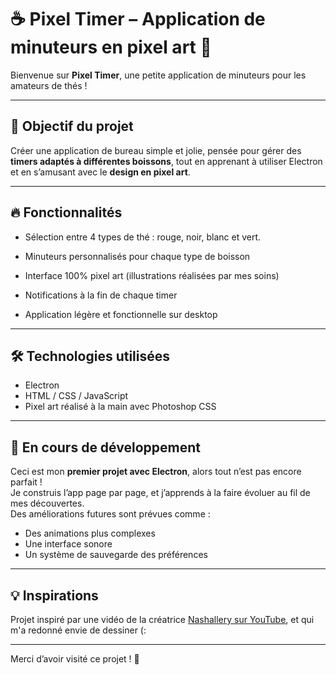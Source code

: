 # ☕ Pixel Timer – Application de minuteurs en pixel art 🎨

Bienvenue sur **Pixel Timer**, une petite application de minuteurs pour les amateurs de thés !

---

## 🎯 Objectif du projet

Créer une application de bureau simple et jolie, pensée pour gérer des **timers adaptés à différentes boissons**, tout en apprenant à utiliser Electron et en s’amusant avec le **design en pixel art**.

---

## 🔥 Fonctionnalités

- Sélection entre 4 types de thé : rouge, noir, blanc et vert.
  
- Minuteurs personnalisés pour chaque type de boisson
- Interface 100% pixel art (illustrations réalisées par mes soins)
- Notifications à la fin de chaque timer
- Application légère et fonctionnelle sur desktop

---

## 🛠️ Technologies utilisées

- Electron  
- HTML / CSS / JavaScript  
- Pixel art réalisé à la main avec Photoshop CSS

---

## 🚧 En cours de développement

Ceci est mon **premier projet avec Electron**, alors tout n’est pas encore parfait !  
Je construis l’app page par page, et j’apprends à la faire évoluer au fil de mes découvertes.  
Des améliorations futures sont prévues comme :
- Des animations plus complexes
- Une interface sonore
- Un système de sauvegarde des préférences

---

## 💡 Inspirations

Projet inspiré par une vidéo de la créatrice [Nashallery sur YouTube](https://www.youtube.com/@Nashallery), et qui m'a redonné envie de dessiner (: 

---

Merci d’avoir visité ce projet ! 🌸  
